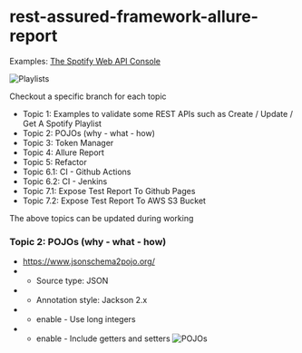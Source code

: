 # rest-assured-framework-allure-report


Examples:
[The Spotify Web API Console](https://developer.spotify.com/console/playlists/)

![Playlists](https://user-images.githubusercontent.com/51280278/222874646-1f349533-b0be-4873-89d6-4528316363f5.png)

Checkout a specific branch for each topic

* Topic 1: Examples to validate some REST APIs such as Create / Update / Get A Spotify Playlist
* Topic 2: POJOs (why - what - how)
* Topic 3: Token Manager
* Topic 4: Allure Report
* Topic 5: Refactor
* Topic 6.1: CI - Github Actions
* Topic 6.2: CI - Jenkins
* Topic 7.1: Expose Test Report To Github Pages
* Topic 7.2: Expose Test Report To AWS S3 Bucket

The above topics can be updated during working

### Topic 2: POJOs (why - what - how)
* https://www.jsonschema2pojo.org/
* * Source type: JSON
* * Annotation style: Jackson 2.x
* * enable - Use long integers
* * enable - Include getters and setters
![POJOs](https://user-images.githubusercontent.com/51280278/222885708-991e7d20-4593-4cd6-ad85-fe9b127c3151.png)
